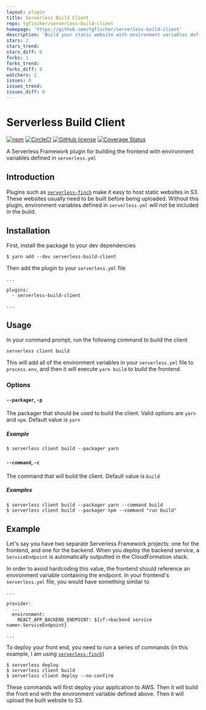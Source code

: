 ```yaml
---
layout: plugin
title: Serverless Build Client
repo: tgfischer/serverless-build-client
homepage: 'https://github.com/tgfischer/serverless-build-client'
description: 'Build your static website with environment variables defined in serverless.yml'
stars: 2
stars_trend: 
stars_diff: 0
forks: 1
forks_trend: 
forks_diff: 0
watchers: 2
issues: 0
issues_trend: 
issues_diff: 0
---
```



# Serverless Build Client

[![npm](https://img.shields.io/npm/v/serverless-build-client.svg)](https://www.npmjs.com/package/serverless-build-client)
[![CircleCI](https://img.shields.io/circleci/project/github/tgfischer/serverless-build-client.svg)](https://circleci.com/gh/tgfischer/serverless-build-client)
[![GitHub license](https://img.shields.io/github/license/tgfischer/serverless-build-client.svg)](https://github.com/tgfischer/serverless-build-client/blob/master/LICENSE)
[![Coverage Status](https://coveralls.io/repos/github/tgfischer/serverless-build-client/badge.svg?branch=master)](https://coveralls.io/github/tgfischer/serverless-build-client?branch=master)

A Serverless Framework plugin for building the frontend with environment variables defined in `serverless.yml`

## Introduction

Plugins such as [`serverless-finch`](https://github.com/fernando-mc/serverless-finch) make it easy to host static websites in S3. These websites usually need to be built before being uploaded. Without this plugin, environment variables defined in `serverless.yml` will not be included in the build.

## Installation

First, install the package to your dev dependencies

```
$ yarn add --dev serverless-build-client
```

Then add the plugin to your `serverless.yml` file

```
...

plugins:
  - serverless-build-client

...
```

## Usage

In your command prompt, run the following command to build the client

```
serverless client build
```

This will add all of the environment variables in your `serverless.yml` file to `process.env`, and then it will execute `yarn build` to build the frontend

### Options

#### `--packager`, `-p`

The packager that should be used to build the client. Valid options are `yarn` and `npm`. Default value is `yarn`

##### Example

```
$ serverless client build --packager yarn
```

#### `--command`, `-c`

The command that will build the client. Default value is `build`

##### Examples

```
$ serverless client build --packager yarn --command build
$ serverless client build --packager npm --command "run build"
```

## Example

Let's say you have two separate Serverless Framework projects: one for the frontend, and one for the backend. When you deploy the backend service, a `ServiceEndpoint` is automatically outputted in the CloudFormation stack.

In order to avoid hardcoding this value, the frontend should reference an environment variable containing the endpoint. In your frontend's `serverless.yml` file, you would have something similar to

```
...

provider:
  ...
  environment:
    REACT_APP_BACKEND_ENDPOINT: ${cf:<backend service name>.ServiceEndpoint}

...
```

To deploy your front end, you need to run a series of commands (in this example, I am using [`serverless-finch`](https://github.com/fernando-mc/serverless-finch))

```
$ serverless deploy
$ serverless client build
$ serverless client deploy --no-confirm
```

These commands will first deploy your application to AWS. Then it will build the front end with the environment variable defined above. Then it will upload the built website to S3.
